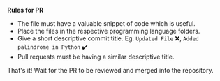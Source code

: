 <b>Rules for PR</b>
- The file must have a valuable snippet of code which is useful.
- Place the files in the respective programming language folders.
- Give a short descriptive commit title. Eg. `Updated File` :x:, `Added palindrome in Python` :heavy_check_mark:
- Pull requests must be having a similar descriptive title.

That's it! Wait for the PR to be reviewed and merged into the repository.
